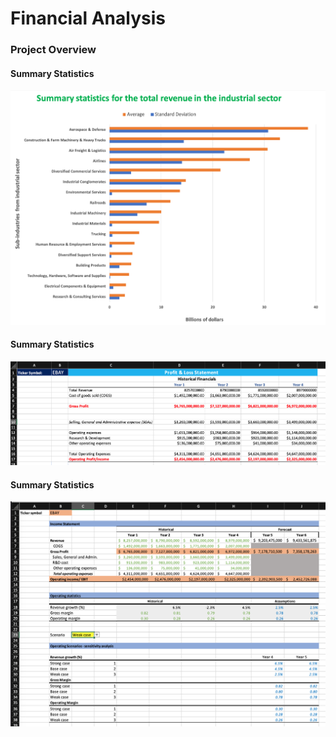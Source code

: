 # Financial Analysis

### Project Overview  

#### Summary Statistics

<img src="https://github.com/jorgeUnas/Financial_Analysis/blob/main/Summary_Statistics.png" alt="Summary Statistics"> 

#### Summary Statistics

<img src="https://github.com/jorgeUnas/Financial_Analysis/blob/main/P%26L_Statement.png" alt="P&L Statement"> 

#### Summary Statistics

<img src="https://github.com/jorgeUnas/Financial_Analysis/blob/main/Forecasting_Model.png" alt="Forecasting model"> 

